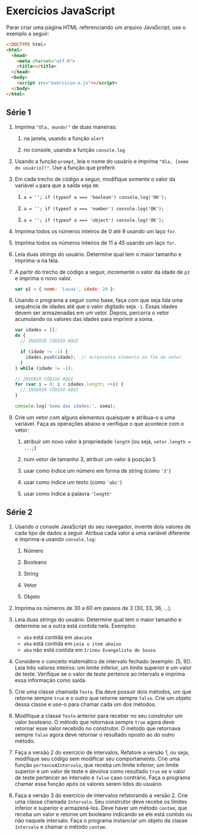 # Exercícios JavaScript

Parar criar uma página HTML referenciando um arquivo JavaScript, use o exemplo a seguir:

```html
<!DOCTYPE html>
<html>
  <head>
    <meta charset="utf-8">
    <title></title>
  </head>
  <body>
    <script src="exercicio-x.js"></script>
  </body>
</html>
```

## Série 1

1. Imprima ```"Ola, mundo!"``` de duas maneiras:
    1. na janela, usando a função ```alert```

    1. no console, usando a função ```console.log```

1. Usando a função ```prompt```, leia o nome do usuário e imprima ```"Ola, [nome do usuário]!"```. Use a função que preferir.

1. Em cada trecho de código a seguir, modifique somente o valor da variável ```a``` para que a saída seja ```OK```:
    1. ```a = ''; if (typeof a === 'boolean') console.log('OK');```

    1. ```a = ''; if (typeof a === 'number') console.log('OK');```

    1. ```a = ''; if (typeof a === 'object') console.log('OK');```

1. Imprima todos os números inteiros de 0 até 9 usando um laço ```for```.

1. Imprima todos os números inteiros de 11 a 45 usando um laço ```for```.

1. Leia duas strings do usuário. Determine qual tem o maior tamanho e imprima-a na tela.

1. A partir do trecho de código a seguir, incremente o valor da idade de ```p1``` e imprima o novo valor.
    ```javascript
    var p1 = { nome: 'Lucas', idade: 20 };
    ```

1. Usando o programa a seguir como base, faça com que seja lida uma sequência de idades até que o valor digitado seja ```-1```. Essas idades devem ser armazenadas em um vetor. Depois, percorra o vetor acumulando os valores das idades para imprimir a soma.
    ```javascript
    var idades = [];
    do {
      // INSERIR CÓDIGO AQUI

      if (idade != -1) {
        idades.push(idade);  // acrescenta elemento ao fim do vetor
      }
    } while (idade != -1);

    // INSERIR CÓDIGO AQUI
    for (var i = 0; i < idades.length; ++i) {
      // INSERIR CÓDIGO AQUI
    }

    console.log('Soma das idades:', soma);
    ```

1. Crie um vetor com alguns elementos quaisquer e atribua-o a uma variável. Faça as operações abaixo e verifique o que acontece com o vetor:
    1. atribuir um novo valor à propriedade ```length``` (ou seja, ```vetor.length = ...;```)

    1. num vetor de tamanho 3, atribuir um valor à posição 5

    1. usar como índice um número em forma de string (como ```'3'```)

    1. usar como índice um texto (como ```'abc'```)

    1. usar como índice a palavra ```'length'```

## Série 2

1. Usando o console JavaScript do seu navegador, invente dois valores de cada tipo de dados a seguir. Atribua cada valor a uma variável diferente e imprima-a usando ```console.log```:
    1. Número

    1. Booleano

    1. String

    1. Vetor

    1. Objeto

1. Imprima os números de 30 a 60 em passos de 3 (30, 33, 36, ...).

1. Leia duas strings do usuário. Determine qual tem o maior tamanho e determine se a outra está contida nela. Exemplos:
    - ```aba``` está contida em ```abacate```
    - ```aba``` está contida em ```Leia o item abaixo```
    - ```aba``` não está contida em ```Irineu Evangelista de Sousa```

1. Considere o conceito matemático de intervalo fechado (exemplo: [5, 9]). Leia três valores inteiros: um limite inferior, um limite superior e um valor de teste. Verifique se o valor de teste pertence ao intervalo e imprima essa informação como saída.

1. Crie uma classe chamada ```Teste```. Ela deve possuir dois métodos, um que retorne sempre ```true``` e o outro que retorne sempre ```false```. Crie um objeto dessa classe e use-o para chamar cada um dos métodos.

1. Modifique a classe ```Teste``` anterior para receber no seu construtor um valor booleano. O método que retornava sempre ```true``` agora deve retornar esse valor recebido no construtor. O método que retornava sempre ```false``` agora deve retornar o resultado oposto ao do outro método.

1. Faça a versão 2 do exercício de intervalos. Refatore a versão 1, ou seja, modifique seu código sem modificar seu comportamento. Crie uma função ```pertenceAIntervalo```, que receba um limite inferior, um limite superior e um valor de teste e devolva como resultado ```true``` se o valor de teste pertencer ao intervalo e ```false``` caso contrário. Faça o programa chamar essa função após os valores serem lidos do usuário.

1. Faça a versão 3 do exercício de intervalos refatorando a versão 2. Crie uma classe chamada ```Intervalo```. Seu construtor deve recebe os limites inferior e superior e armazená-los. Deve haver um método ```contem```, que receba um valor e retorne um booleano indicando se ele está contido ou não naquele intervalo. Faça o programa instanciar um objeto da classe ```Intervalo``` e chamar o método ```contem```.
 
